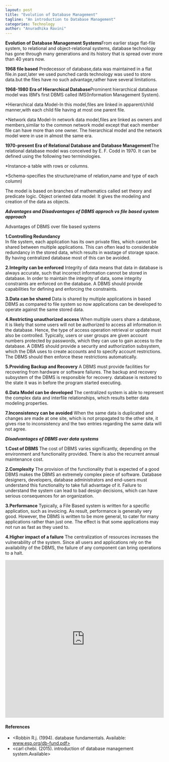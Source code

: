 ```yaml
---
layout: post
title: "Evolution of Database Management"
tagline: "An introduction to Database Management"
categories: Technology
author: "Anuradhika Ravini"
---
```


**Evolution of Database Management Systems**From earlier stage flat-file system, to relational and object-relational systems, database technology has gone through many generations and its history that is spread over more than 40 years now.

**1968 file based**
Predecessor of database,data was maintained in a flat file.in past,later we used punched cards technology was used to store data.but the files have no such advantage,rather have several limitations.

**1968-1980 Era of Hierarchical Database**Prominent hierarchical database model was IBM’s first DBMS called IMS(Information Management System).

*Hierarchical data Model-In this model,files are linked in apparent/child manner,with each child file having at most one parent file.

*Network data Model-In network data model,files are linked as owners and members,similar to the common network model except that each member file can have more than one owner.
The hierarchical model and the network model were in use in almost the same era.

**1970-present Era of Relational Database and Database Management**The relational database model was conceived by E. F. Codd in 1970. It can be defined using the following two terminologies.

*Instance-a table with rows or columns.

*Schema-specifies the structure(name of relation,name and type of each column)

The model is based on branches of mathematics called set theory and predicate logic.
Object oriented data model:
It gives the modeling and creation of the data as objects.

**_Advantages and Disadvantages of DBMS approch vs file based system approach_**

Advantages of DBMS over file based systems

**1.Controlling Redundancy**       
In file system, each application has its own private files, which cannot be shared between multiple applications. This can often lead to considerable redundancy in the stored data, which results in wastage of storage space. By having centralized database most of this can be avoided.

**2.Integrity can be enforced**
Integrity of data means that data in database is always accurate, such that incorrect information cannot be stored in database. In order to maintain the integrity of data, some integrity constraints are enforced on the database. A DBMS should provide capabilities for defining and enforcing the constraints.

**3.Data can be shared**
Data is shared by multiple applications in based DBMS as compared to file system so now applications can be developed to operate against the same stored data. 

**4.Restricting unauthorized access**
When multiple users share a database, it is likely that some users will not be authorized to access all information in the database. Hence, the type of access operation retrieval or update must also be controlled. Typically, users or user groups are given account numbers protected by passwords, which they can use to gain access to the database. A DBMS should provide a security and authorization subsystem, which the DBA uses to create accounts and to specify account restrictions. The DBMS should then enforce these restrictions automatically.

**5.Providing Backup and Recovery**
 A DBMS must provide facilities for recovering from hardware or software failures. The backup and recovery subsystem of the DBMS is responsible for recovery. database is restored to the state it was in before the program started executing.

**6.Data Model can be developed**
 The centralized system is able to represent the complex data and interfile relationships, which results better data modeling properties.

**7.Inconsistency can be avoided**
 When the same data is duplicated and changes are made at one site, which is not propagated to the other site, it gives rise to inconsistency and the two entries regarding the same data will not agree. 

**_Disadvantages of DBMS over data systems_**

**1.Cost of DBMS**
The cost of DBMS varies significantly, depending on the environment and functionality provided. There is also the recurrent annual maintenance cost.

**2.Complexity**
 The provision of the functionality that is expected of a good DBMS makes the DBMS an extremely complex piece of software. Database designers, developers, database administrators and end-users must understand this functionality to take full advantage of it. Failure to understand the system can lead to bad design decisions, which can have serious consequences for an organization.

**3.Performance**
Typically, a File Based system is written for a specific application, such as invoicing. As result, performance is generally very good. However, the DBMS is written to be more general, to cater for many applications rather than just one. The effect is that some applications may not run as fast as they used to.

**4.Higher impact of a failure**
The centralization of resources increases the vulnerability of the system. Since all users and applications rely on the availability of the DBMS, the failure of any component can bring operations to a halt.

<embed src="https://drive.google.com/viewerng/viewer?embedded=true&url=https://github.com/aviorsys/aviorsys.github.io/raw/master/uploads/Evolution-of-Database-Management-Systems.pdf" width="100%" height="500">

#### References

* <Robbin R.j. (1994). database fundamentals. Available: www.esp.org/db-fund.pdf>
* <carl chebi. (2015). introduction of database management system.Available>

